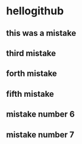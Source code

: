 # hellogithub

## this was a mistake

## third mistake

## forth mistake

## fifth mistake

## mistake number 6

## mistake number 7
